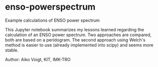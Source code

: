 # enso-powerspectrum

Example calculations of ENSO power spectrum

This Jupyter notebook summarizes my lessons learned regarding the calculation of an ENSO power spectrum. Two approaches are compared, both are based on a peridogram. The second approach using Welch's method is easier to use (already implemented into scipy) and seems more stable.

Author: Aiko Voigt, KIT, IMK-TRO


